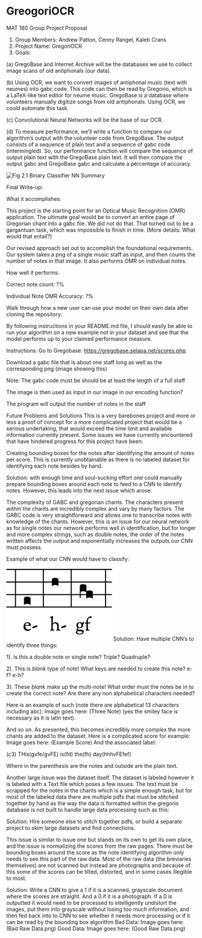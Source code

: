 # GreogoriOCR
MAT 180 Group Project Proposal
1.	Group Members: Andrew Patton, Cenny Rangel, Kaleb Crans
2.	Project Name: GregoriOCR
3.	Goals:

(a)	GregoBase and Internet Archive will be the databases we use to collect image scans of old antiphonals (our data).

(b)	Using OCR, we want to convert images of antiphonal music (text with neumes) into gabc code.  This code can then be read by Gregorio, which is a LaTeX-like text editor for neume music.  GregoBase is a database where volunteers manually digitize songs from old antiphonals.  Using OCR, we could automate this task.

(c)	Convolutional Neural Networks will be the base of our OCR.

(d)	To measure performance, we’ll write a function to compare our algorithm’s output with the volunteer code from GregoBase.  The output consists of a sequence of plain text and a sequence of gabc code (intermingled).  So, our performance function will compare the sequence of output plain text with the GregoBase plain text.  It will then compare the output gabc and GregoBase gabc and calculate a percentage of accuracy.

![]( https://user-images.githubusercontent.com/91860903/204427530-4382e0b3-2f96-4358-a6ac-55709eda9449.png "Fig 2.1 Binary Classifier NN Summary" )

Final Write-up:

What it accomplishes:

This project is the starting point for an Optical Music Recognition (OMR) application.  The ultimate goal would be to convert an entire page of Gregorian chant into a gabc file.  We did not do that.  That turned out to be a gargantuan task, which was impossible to finish in time.  (More details: What would that entail?)

Our revised approach set out to accomplish the foundational requirements.  Our system takes a png of a single music staff as input, and then counts the number of notes in that image.  It also performs OMR on individual notes.

How well it performs:

Correct note count: ?%

Individual Note OMR Accuracy: ?%

Walk through how a new user can use your model on their own data after cloning the repository:

By following instructions in your README.md file, I should easily be able to run your algorithm on a new example not in your dataset and see that the model performs up to your claimed performance measure.

Instructions: Go to Gregobase: https://gregobase.selapa.net/scores.php.

Download a gabc file that is about one staff long as well as the corresponding png (image showing this)

Note: The gabc code must be should be at least the length of a full staff

The image is then used as input in our image in our encoding function?

The program will output the number of notes in the staff

Future Problems and Solutions
This is a very barebones project and more or less a proof of concept for a more complicated project that would be a serious undertaking, that would exceed the time limit and available information currently present. Some issues we have currently encountered that have hindered progress for this project have been:

Creating bounding boxes for the notes after identifying the amount of notes per score. This is currently unobtainable as there is no labeled dataset for identifying each note besides by hand. 

Solution: with enough time and soul-sucking effort one could manually prepare bounding boxes around each note to feed to a CNN to identify notes. However, this leads into the next issue which arose:

The complexity of GABC and gregorian chants. The characters present within the chants are incredibly complex and vary by many factors. The GABC code is very straightforward and allows one to transcribe notes with knowledge of the chants. However,  this is an issue for our neural network as for single notes our network performs well in identification, but for longer and more complex strings, such as double notes, the order of the notes written affects the output and exponentially increases the outputs our CNN must possess. 

Example of what our CNN would have to classify: 
![](https://github.com/CennyBo/GregoriOCR/blob/74c5c454b0fe2f0b47335f722b38f34eb506b042/gregori-ocr/Gregorio%20Read%20Me%20Images/Example%20notes.png)
Solution: Have multiple CNN’s to identify three things: 

1). Is this a double note or single note? Triple? Quadruple? 

2). This is *blank* type of note! What keys are needed to create this note? e-f? e-h?

3). These *blank* make up the multi-note! What order must the notes be in to create the correct note? Are there any non alphabetical characters needed?

Here is an example of such (note there are alphabetical 13 characters including abc):
Image goes here: (Three Note)
(yes the smiley face is necessary as it is latin text).

And so on.  As presented, this becomes incredibly more complex the more chants are added to the dataset.   Here is a complicated score for example:
Image goes here: (Example Score)
And the associated label: 

(c3) THis(gxfe/gvFE) is(fd) the(fh) day(hhhvFEfef)

Where in the parenthesis are the notes and outside are the plain text. 

Another large issue was the dataset itself. The dataset is labeled however it is labeled with a Text file which poses a few issues. The text must be scrapped for the notes in the chants which is a simple enough task, but for most of the labeled data there are multiple pdfs that must be stitched together by hand as the way the data is formatted within the gregorio database is not built to handle large data processing such as this: 

Solution: Hire someone else to stitch together pdfs, or build a separate project to skim large datasets and find connections.

This issue is similar to issue one but stands on its own to get its own place, and the issue is normalizing the scores from the raw pages. There must be bounding boxes around the score as the note identifying algorithm only needs to see this part of the raw data. Most of the raw data (the breviaries themselves) are not scanned but instead are photographs and because of this some of the scores can be tilted, distorted, and in some cases illegible to most. 

Solution: Write a CNN to give a 1 if it is a scanned, grayscale document where the scores are straight. And a 0 if it is a photograph. If a 0 is outputted it would need to be processed to intelligently undistort the images, put them into grayscale without losing too much information, and then fed back into to CNN to see whether it needs more processing or if it can be read by the bounding box algorithm
Bad Data:
Image goes here: (Bad Raw Data.png)
Good Data:
Image goes here: (Good Raw Data.png)
